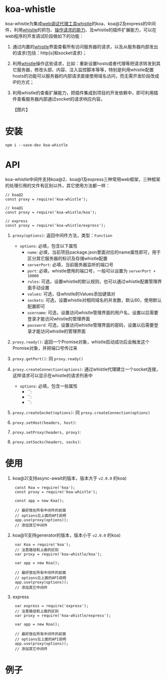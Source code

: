 # koa-whistle

koa-whistle为集成[web调试代理工具whistle](https://github.com/avwo/whistle)的koa、koa@2及express的中间件，利用[whistle](https://github.com/avwo/whistle)的抓包、[操作请求的能力](https://avwo.github.io/whistle/rules/)、及whistle的插件扩展能力，可以在web程序的开发调试阶段做如下的功能：

1. 通过内置的[whistle](https://github.com/avwo/whistle)界面查看所有访问服务器的请求，以及从服务器内部发出的请求(包括：http[s]和socket请求)；
2. 利用[whistle](https://github.com/avwo/whistle)操作这些请求，比如：重新设置hosts或者代理等把请求转发到其它服务器，修改头部、内容、注入监控脚本等等，特别是利用whistle配置hosts的功能可以服务器的内部请求直接使用域名访问，而无需开发阶段改成IP的方式；
3. 利用whistle的查看扩展能力，把插件集成到项目的开发依赖中，即可利用插件查看服务器内部通过socket的请求响应内容。


	【图片】

# 安装

	npm i --save-dev koa-whistle

# API
koa-whistle中间件支持koa@2、koa@1及express三种常用web框架，三种框架的处理引用的文件有区别以外，其它使用方法都一样：

	// koa@2
	const proxy = require('koa-whistle');
	
	// koa@1
	const proxy = require('koa-whistle/koa');

	// express
	const proxy = require('koa-whistle/express');


1. `proxy(options)`: 返回中间件方法，类型：`Function` 
	- `options`: 必填，包含以下属性
		- `name`: 必填，当前项目package.json里面对应的name属性即可，用于区分其它服务器的标识及存储whistle配置
		- `serverPort`: 必填，当前服务器监听的端口号
		- `port`: 必填，whistle使用的端口号，一般可以设置为 `serverPort + 10000`
		- `rules`: 可选，设置whistle的默认规则，也可以通过whistle配置管理界面手动设置
		- `values`: 可选，往whistle的Values添加键值对
		- `sockets`: 可选，设置whistle对相同域名的并发数，默认60，使用默认配置即可
		- `username`: 可选，设置访问whistle管理界面的用户名，设置以后需要登录才能访问whistle的管理界面
		- `password`: 可选，设置访问whistle管理界面的密码，设置以后需要登录才能访问whistle的管理界面
		 
2. `proxy.ready()`: 返回一个Promise对象，whistle启动成功后会触发这个Promise对象，并把端口号传过来
3. `proxy.getPort()`: 同 `proxy.ready()`
4. `proxy.createConnection(options)`: 通过whistle代理建立一个socket连接，这样请求可以显示在whistle的请求列表中
	- `options`: 必填，包含一些属性
		- ``: 
		- ``: 
		- ``: 

5. `proxy.createSocket(options)`: 同 `proxy.createConnection(options)`
6. `proxy.setHost(headers, host)`: 
7. `proxy.setProxy(headers, proxy)`: 
8. `proxy.setSocks(headers, socks)`: 

# 使用

1. koa@2(支持async-await的版本，版本大于 `v2.0.0` 的koa)

		const Koa = require('koa');
		const proxy = require('koa-whistle');
	
		const app = new Koa();
	
		// 最好放在所有中间件的前面
		// options见上面的API说明
		app.use(proxy(options));
		// 添加其它中间件

2. koa@1(支持generator的版本，版本小于 `v2.0.0` 的koa)

		var Koa = require('koa');
		// 注意路径和上面的区别
		var proxy = require('koa-whistle/koa');
	
		var app = new Koa();
	
		// 最好放在所有中间件的前面
		// options见上面的API说明
		app.use(proxy(options));
		// 添加其它中间件

3. express

		var express = require('express');
		// 注意路径和上面的区别
		var proxy = require('koa-whistle/express');
	
		var app = new Koa();
	
		// 最好放在所有中间件的前面
		// options见上面的API说明
		app.use(proxy(options));
		// 添加其它中间件
	
	
# 例子

